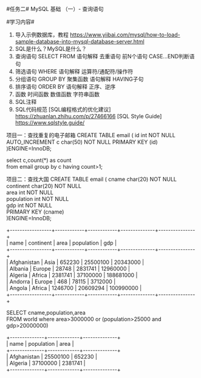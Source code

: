 #任务二#
MySQL 基础 （一）- 查询语句

#学习内容#
1. 导入示例数据库，教程 https://www.yiibai.com/mysql/how-to-load-sample-database-into-mysql-database-server.html
2. SQL是什么？MySQL是什么？
3. 查询语句 SELECT FROM 
    语句解释
    去重语句
    前N个语句
    CASE...END判断语句
4. 筛选语句 WHERE 
    语句解释
    运算符/通配符/操作符
5. 分组语句 GROUP BY
    聚集函数
    语句解释
    HAVING子句
6. 排序语句 ORDER BY 
    语句解释
    正序、逆序
7. 函数
    时间函数
    数值函数
    字符串函数
8. SQL注释
9. SQL代码规范
    [SQL编程格式的优化建议] https://zhuanlan.zhihu.com/p/27466166
    [SQL Style Guide] https://www.sqlstyle.guide/



项目一：查找重复的电子邮箱
CREATE TABLE email
(
    id int NOT NULL AUTO_INCREMENT
    c char(50) NOT NULL
    PRIMARY KEY (id)
)ENGINE=InnoDB;


select c,count(*) as count  
from email group by c having count>1;  

项目二：查找大国
CREATE TABLE email
(
    cname char(20) NOT NULL  
    continent char(20) NOT NULL  
    area int NOT NULL  
    population int NOT NULL  
    gdp int NOT NULL  
    PRIMARY KEY (cname)  
)ENGINE=InnoDB;  
  
+-----------------+------------+------------+--------------+---------------+  
| name            | continent  | area       | population   | gdp           |  
+-----------------+------------+------------+--------------+---------------+  
| Afghanistan     | Asia       | 652230     | 25500100     | 20343000      |  
| Albania         | Europe     | 28748      | 2831741      | 12960000      |  
| Algeria         | Africa     | 2381741    | 37100000     | 188681000     |  
| Andorra         | Europe     | 468        | 78115        | 3712000       |  
| Angola          | Africa     | 1246700    | 20609294     | 100990000     |  
+-----------------+------------+------------+--------------+---------------+  
  
  
SELECT cname,population,area  
FROM world where area>3000000 or (population>25000 and gdp>20000000)  
  
+--------------+-------------+--------------+  
| name         | population  | area         |  
+--------------+-------------+--------------+  
| Afghanistan  | 25500100    | 652230       |  
| Algeria      | 37100000    | 2381741      |  
+--------------+-------------+--------------+  
